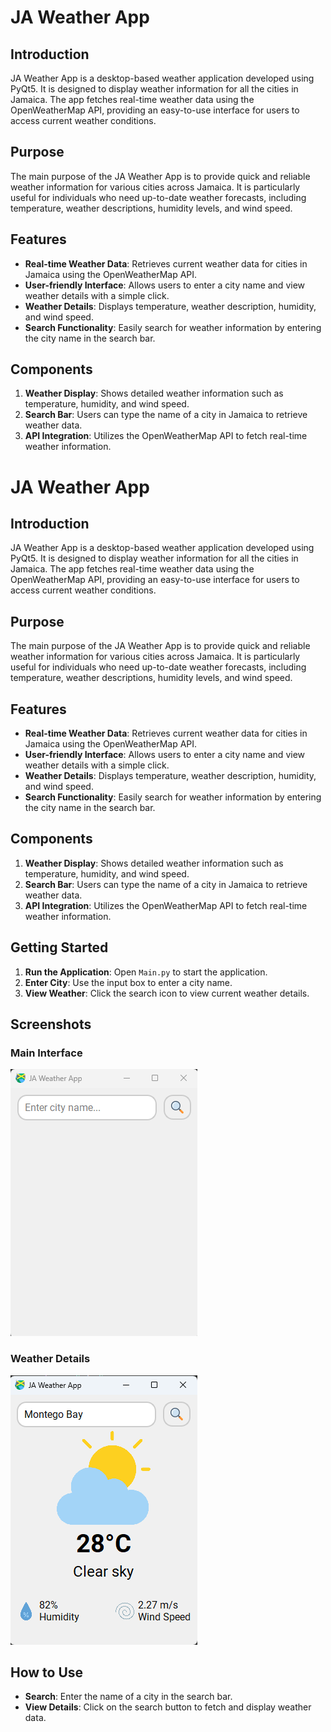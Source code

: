 # JA Weather App

## Introduction

JA Weather App is a desktop-based weather application developed using PyQt5. It is designed to display weather information for all the cities in Jamaica. The app fetches real-time weather data using the OpenWeatherMap API, providing an easy-to-use interface for users to access current weather conditions.

## Purpose

The main purpose of the JA Weather App is to provide quick and reliable weather information for various cities across Jamaica. It is particularly useful for individuals who need up-to-date weather forecasts, including temperature, weather descriptions, humidity levels, and wind speed.

## Features

- **Real-time Weather Data**: Retrieves current weather data for cities in Jamaica using the OpenWeatherMap API.
- **User-friendly Interface**: Allows users to enter a city name and view weather details with a simple click.
- **Weather Details**: Displays temperature, weather description, humidity, and wind speed.
- **Search Functionality**: Easily search for weather information by entering the city name in the search bar.

## Components

1. **Weather Display**: Shows detailed weather information such as temperature, humidity, and wind speed.
2. **Search Bar**: Users can type the name of a city in Jamaica to retrieve weather data.
3. **API Integration**: Utilizes the OpenWeatherMap API to fetch real-time weather information.

# JA Weather App

## Introduction

JA Weather App is a desktop-based weather application developed using PyQt5. It is designed to display weather information for all the cities in Jamaica. The app fetches real-time weather data using the OpenWeatherMap API, providing an easy-to-use interface for users to access current weather conditions.

## Purpose

The main purpose of the JA Weather App is to provide quick and reliable weather information for various cities across Jamaica. It is particularly useful for individuals who need up-to-date weather forecasts, including temperature, weather descriptions, humidity levels, and wind speed.

## Features

- **Real-time Weather Data**: Retrieves current weather data for cities in Jamaica using the OpenWeatherMap API.
- **User-friendly Interface**: Allows users to enter a city name and view weather details with a simple click.
- **Weather Details**: Displays temperature, weather description, humidity, and wind speed.
- **Search Functionality**: Easily search for weather information by entering the city name in the search bar.

## Components

1. **Weather Display**: Shows detailed weather information such as temperature, humidity, and wind speed.
2. **Search Bar**: Users can type the name of a city in Jamaica to retrieve weather data.
3. **API Integration**: Utilizes the OpenWeatherMap API to fetch real-time weather information.

## Getting Started

1. **Run the Application**: Open `Main.py` to start the application.
2. **Enter City**: Use the input box to enter a city name.
3. **View Weather**: Click the search icon to view current weather details.

## Screenshots

### Main Interface
![Main Interface](images/main_interface.png)

### Weather Details
![Weather Details](images/weather_details.png)

## How to Use

- **Search**: Enter the name of a city in the search bar.
- **View Details**: Click on the search button to fetch and display weather data.
